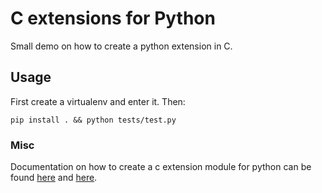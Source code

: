 # C extensions for Python
Small demo on how to create a python extension in C.

## Usage
First create a virtualenv and enter it. Then:
```
pip install . && python tests/test.py
```

### Misc
Documentation on how to create a c extension module for python can be found [here](https://docs.python.org/3/extending/extending.html) and [here](https://docs.python.org/3/extending/building.html#building).

